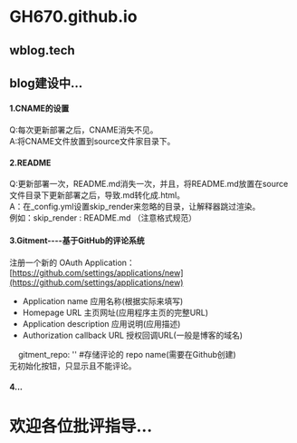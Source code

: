 # GH670.github.io
##  wblog.tech  
##  blog建设中...  

#### 1.CNAME的设置  
Q:每次更新部署之后，CNAME消失不见。  
A:将CNAME文件放置到source文件家目录下。
#### 2.README
Q:更新部署一次，README.md消失一次，并且，将README.md放置在source文件目录下更新部署之后，导致.md转化成.html。  
A：在_config.yml设置skip_render来忽略的目录，让解释器跳过渲染。  
例如：skip_render : README.md  （注意格式规范）
#### 3.Gitment----基于GitHub的评论系统  
注册一个新的 OAuth Application：[https://github.com/settings/applications/new](https://github.com/settings/applications/new)  
- Application name 应用名称(根据实际来填写)  
- Homepage URL 主页网址(应用程序主页的完整URL)  
- Application description 应用说明(应用描述)  
- Authorization callback URL 授权回调URL(一般是博客的域名)  

&nbsp;&nbsp;&nbsp;&nbsp;gitment_repo: ''          #存储评论的 repo name(需要在Github创建)      
无初始化按钮，只显示且不能评论。  

#### 4...
# 欢迎各位批评指导...